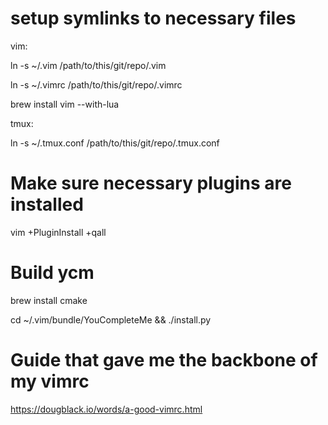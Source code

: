 # setup symlinks to necessary files

vim:

ln -s ~/.vim /path/to/this/git/repo/.vim

ln -s ~/.vimrc /path/to/this/git/repo/.vimrc

brew install vim --with-lua

tmux:

ln -s ~/.tmux.conf /path/to/this/git/repo/.tmux.conf

# Make sure necessary plugins are installed

vim +PluginInstall +qall

# Build ycm

brew install cmake

cd ~/.vim/bundle/YouCompleteMe && ./install.py

# Guide that gave me the backbone of my vimrc
https://dougblack.io/words/a-good-vimrc.html
